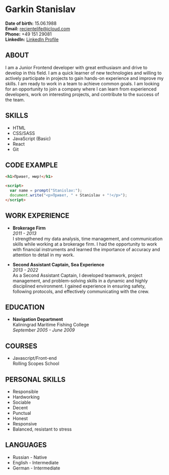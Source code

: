 # Garkin Stanislav

**Date of birth:** 15.06.1988  
**Email:** recientelife@icloud.com  
**Phone:** +49 151 29081  
**LinkedIn:** [LinkedIn Profile](LinkedIn_profile_link_here)

## ABOUT
I am a Junior Frontend developer with great enthusiasm and drive to develop in this field. I am a quick learner of new technologies and willing to actively participate in projects to gain hands-on experience and improve my skills. I am ready to work in a team to achieve common goals. I am looking for an opportunity to join a company where I can learn from experienced developers, work on interesting projects, and contribute to the success of the team.

## SKILLS
- HTML
- CSS/SASS
- JavaScript (Basic)
- React
- Git

## CODE EXAMPLE
```html
<h1>Привет, мир!</h1>

<script>
  var name = prompt("Stanislav:");
  document.write("<p>Привет, " + Stanislav + "!</p>");
</script>
```

## WORK EXPERIENCE
- **Brokerage Firm**  
  *2011 - 2013*  
  I strengthened my data analysis, time management, and communication skills while working at a brokerage firm. I had the opportunity to work with financial instruments and learned the importance of accuracy and attention to detail in my work.

- **Second Assistant Captain, Sea Experience**  
  *2013 - 2022*  
  As a Second Assistant Captain, I developed teamwork, project management, and problem-solving skills in a dynamic and highly disciplined environment. I gained experience in ensuring safety, following protocols, and effectively communicating with the crew.

## EDUCATION
- **Navigation Department**  
  Kaliningrad Maritime Fishing College  
  *September 2005 - June 2009*

## COURSES
- Javascript/Front-end  
  Rolling Scopes School

## PERSONAL SKILLS
- Responsible
- Hardworking
- Sociable
- Decent
- Punctual
- Honest
- Responsive
- Balanced, resistant to stress

## LANGUAGES
- Russian - Native
- English - Intermediate
- German - Intermediate